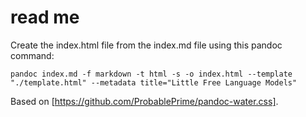 # read me

Create the index.html file from the index.md file using this pandoc command:

`pandoc index.md -f markdown -t html -s -o index.html --template "./template.html" --metadata title="Little Free Language Models"`

Based on [https://github.com/ProbablePrime/pandoc-water.css].